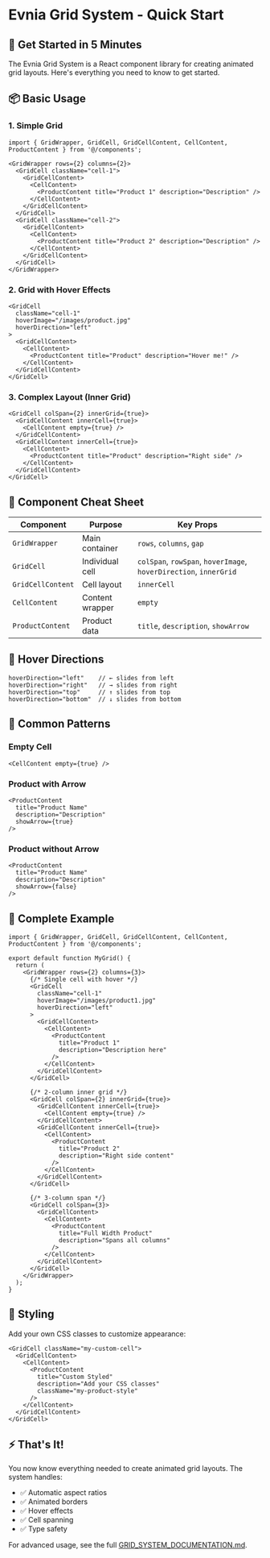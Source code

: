 # Evnia Grid System - Quick Start

## 🚀 Get Started in 5 Minutes

The Evnia Grid System is a React component library for creating animated grid layouts. Here's everything you need to know to get started.

## 📦 Basic Usage

### 1. Simple Grid
```tsx
import { GridWrapper, GridCell, GridCellContent, CellContent, ProductContent } from '@/components';

<GridWrapper rows={2} columns={2}>
  <GridCell className="cell-1">
    <GridCellContent>
      <CellContent>
        <ProductContent title="Product 1" description="Description" />
      </CellContent>
    </GridCellContent>
  </GridCell>
  <GridCell className="cell-2">
    <GridCellContent>
      <CellContent>
        <ProductContent title="Product 2" description="Description" />
      </CellContent>
    </GridCellContent>
  </GridCell>
</GridWrapper>
```

### 2. Grid with Hover Effects
```tsx
<GridCell 
  className="cell-1"
  hoverImage="/images/product.jpg"
  hoverDirection="left"
>
  <GridCellContent>
    <CellContent>
      <ProductContent title="Product" description="Hover me!" />
    </CellContent>
  </GridCellContent>
</GridCell>
```

### 3. Complex Layout (Inner Grid)
```tsx
<GridCell colSpan={2} innerGrid={true}>
  <GridCellContent innerCell={true}>
    <CellContent empty={true} />
  </GridCellContent>
  <GridCellContent innerCell={true}>
    <CellContent>
      <ProductContent title="Product" description="Right side" />
    </CellContent>
  </GridCellContent>
</GridCell>
```

## 🧩 Component Cheat Sheet

| Component | Purpose | Key Props |
|-----------|---------|-----------|
| `GridWrapper` | Main container | `rows`, `columns`, `gap` |
| `GridCell` | Individual cell | `colSpan`, `rowSpan`, `hoverImage`, `hoverDirection`, `innerGrid` |
| `GridCellContent` | Cell layout | `innerCell` |
| `CellContent` | Content wrapper | `empty` |
| `ProductContent` | Product data | `title`, `description`, `showArrow` |

## 🎨 Hover Directions

```tsx
hoverDirection="left"    // ← slides from left
hoverDirection="right"   // → slides from right  
hoverDirection="top"     // ↑ slides from top
hoverDirection="bottom"  // ↓ slides from bottom
```

## 📐 Common Patterns

### Empty Cell
```tsx
<CellContent empty={true} />
```

### Product with Arrow
```tsx
<ProductContent 
  title="Product Name" 
  description="Description"
  showArrow={true} 
/>
```

### Product without Arrow
```tsx
<ProductContent 
  title="Product Name" 
  description="Description"
  showArrow={false} 
/>
```

## 🎯 Complete Example

```tsx
import { GridWrapper, GridCell, GridCellContent, CellContent, ProductContent } from '@/components';

export default function MyGrid() {
  return (
    <GridWrapper rows={2} columns={3}>
      {/* Single cell with hover */}
      <GridCell 
        className="cell-1"
        hoverImage="/images/product1.jpg"
        hoverDirection="left"
      >
        <GridCellContent>
          <CellContent>
            <ProductContent 
              title="Product 1" 
              description="Description here" 
            />
          </CellContent>
        </GridCellContent>
      </GridCell>

      {/* 2-column inner grid */}
      <GridCell colSpan={2} innerGrid={true}>
        <GridCellContent innerCell={true}>
          <CellContent empty={true} />
        </GridCellContent>
        <GridCellContent innerCell={true}>
          <CellContent>
            <ProductContent 
              title="Product 2" 
              description="Right side content" 
            />
          </CellContent>
        </GridCellContent>
      </GridCell>

      {/* 3-column span */}
      <GridCell colSpan={3}>
        <GridCellContent>
          <CellContent>
            <ProductContent 
              title="Full Width Product" 
              description="Spans all columns" 
            />
          </CellContent>
        </GridCellContent>
      </GridCell>
    </GridWrapper>
  );
}
```

## 🎨 Styling

Add your own CSS classes to customize appearance:

```tsx
<GridCell className="my-custom-cell">
  <GridCellContent>
    <CellContent>
      <ProductContent 
        title="Custom Styled" 
        description="Add your CSS classes"
        className="my-product-style"
      />
    </CellContent>
  </GridCellContent>
</GridCell>
```

## ⚡ That's It!

You now know everything needed to create animated grid layouts. The system handles:
- ✅ Automatic aspect ratios
- ✅ Animated borders
- ✅ Hover effects
- ✅ Cell spanning
- ✅ Type safety

For advanced usage, see the full [GRID_SYSTEM_DOCUMENTATION.md](./GRID_SYSTEM_DOCUMENTATION.md).
